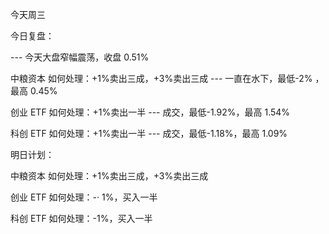 今天周三

今日复盘：

--- 今天大盘窄幅震荡，收盘 0.51%

中粮资本 如何处理：+1%卖出三成，+3%卖出三成 --- 一直在水下，最低-2% ， 最高 0.45%

创业 ETF 如何处理：+1%卖出一半 --- 成交，最低-1.92%，最高 1.54%

科创 ETF 如何处理：+1%卖出一半 --- 成交，最低-1.18%，最高 1.09%

明日计划：

中粮资本 如何处理：+1%卖出三成，+3%卖出三成

创业 ETF 如何处理：-· 1%，买入一半

科创 ETF 如何处理：-1%，买入一半
